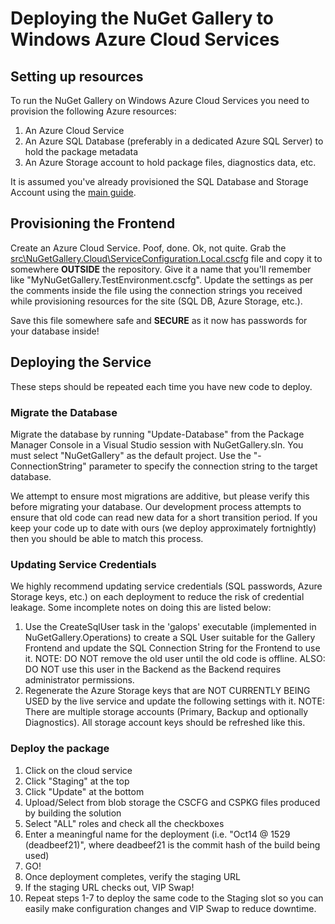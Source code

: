 # Deploying the NuGet Gallery to Windows Azure Cloud Services

## Setting up resources
To run the NuGet Gallery on Windows Azure Cloud Services you need to provision the following Azure resources:

1. An Azure Cloud Service
2. An Azure SQL Database (preferably in a dedicated Azure SQL Server) to hold the package metadata
3. An Azure Storage account to hold package files, diagnostics data, etc.

It is assumed you've already provisioned the SQL Database and Storage Account using the [main guide](../README.md).

## Provisioning the Frontend
Create an Azure Cloud Service. Poof, done. Ok, not quite. Grab the [src\NuGetGallery.Cloud\ServiceConfiguration.Local.cscfg](..\..\..\src\NuGetGallery.Cloud\ServiceConfiguration.Local.cscfg) file and copy it to somewhere **OUTSIDE** the repository. Give it a name that you'll remember like "MyNuGetGallery.TestEnvironment.cscfg". Update the settings as per the comments inside the file using the connection strings you received while provisioning resources for the site (SQL DB, Azure Storage, etc.).

Save this file somewhere safe and **SECURE** as it now has passwords for your database inside!

## Deploying the Service
These steps should be repeated each time you have new code to deploy.

### Migrate the Database
Migrate the database by running "Update-Database" from the Package Manager Console in a Visual Studio session with NuGetGallery.sln. You must select "NuGetGallery" as the default project. Use the "-ConnectionString" parameter to specify the connection string to the target database.

We attempt to ensure most migrations are additive, but please verify this before migrating your database. Our development process attempts to ensure that old code can read new data for a short transition period. If you keep your code up to date with ours (we deploy approximately fortnightly) then you should be able to match this process.

### Updating Service Credentials
We highly recommend updating service credentials (SQL passwords, Azure Storage keys, etc.) on each deployment to reduce the risk of credential leakage. Some incomplete notes on doing this are listed below:

1. Use the CreateSqlUser task in the 'galops' executable (implemented in NuGetGallery.Operations) to create a SQL User suitable for the Gallery Frontend and update the SQL Connection String for the Frontend to use it. NOTE: DO NOT remove the old user until the old code is offline. ALSO: DO NOT use this user in the Backend as the Backend requires administrator permissions.
2. Regenerate the Azure Storage keys that are NOT CURRENTLY BEING USED by the live service and update the following settings with it. NOTE: There are multiple storage accounts (Primary, Backup and optionally Diagnostics). All storage account keys should be refreshed like this.

### Deploy the package
1. Click on the cloud service
2. Click "Staging" at the top
3. Click "Update" at the bottom
4. Upload/Select from blob storage the CSCFG and CSPKG files produced by building the solution
5. Select "ALL" roles and check all the checkboxes
6. Enter a meaningful name for the deployment (i.e. "Oct14 @ 1529 (deadbeef21)", where deadbeef21 is the commit hash of the build being used)
7. GO!
8. Once deployment completes, verify the staging URL
9. If the staging URL checks out, VIP Swap!
10. Repeat steps 1-7 to deploy the same code to the Staging slot so you can easily make configuration changes and VIP Swap to reduce downtime.